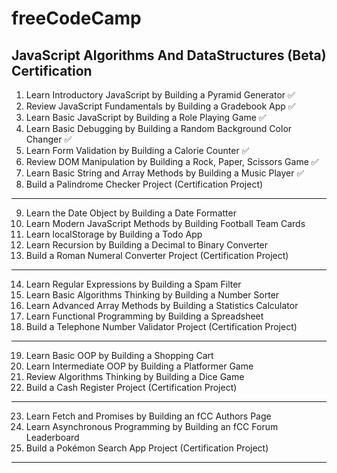 # freeCodeCamp

## JavaScript Algorithms And DataStructures (Beta) Certification

1. Learn Introductory JavaScript by Building a Pyramid Generator ✅
2. Review JavaScript Fundamentals by Building a Gradebook App ✅
3. Learn Basic JavaScript by Building a Role Playing Game ✅
4. Learn Basic Debugging by Building a Random Background Color Changer ✅
5. Learn Form Validation by Building a Calorie Counter ✅
6. Review DOM Manipulation by Building a Rock, Paper, Scissors Game ✅
7. Learn Basic String and Array Methods by Building a Music Player ✅
8. Build a Palindrome Checker Project (Certification Project)

---

9. Learn the Date Object by Building a Date Formatter
10. Learn Modern JavaScript Methods by Building Football Team Cards
11. Learn localStorage by Building a Todo App
12. Learn Recursion by Building a Decimal to Binary Converter
13. Build a Roman Numeral Converter Project (Certification Project)

---

14. Learn Regular Expressions by Building a Spam Filter
15. Learn Basic Algorithms Thinking by Building a Number Sorter
16. Learn Advanced Array Methods by Building a Statistics Calculator
17. Learn Functional Programming by Building a Spreadsheet
18. Build a Telephone Number Validator Project (Certification Project)

---

19. Learn Basic OOP by Building a Shopping Cart
20. Learn Intermediate OOP by Building a Platformer Game
21. Review Algorithms Thinking by Building a Dice Game
22. Build a Cash Register Project (Certification Project)

---

23. Learn Fetch and Promises by Building an fCC Authors Page
24. Learn Asynchronous Programming by Building an fCC Forum Leaderboard
25. Build a Pokémon Search App Project (Certification Project)

---
